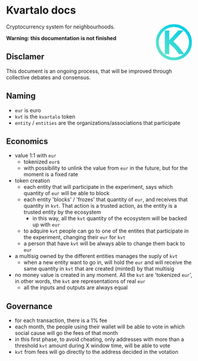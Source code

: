 # Kvartalo docs
<img src="./imgs/kvartalo-logo.png" style="float: right; max-width: 100px; margin-left: 30px;">

Cryptocurrency system for neighbourhoods.

**Warning: this documentation is not finished**


## Disclamer
This document is an ongoing process, that will be improved through collective debates and consensus.

## Naming
- `eur` is euro
- `kvt` is the `kvartalo` token
- `entity` / `entities` are the organizations/associations that participate

## Economics
- value 1:1 with `eur`
	- tokenized `eur`s
	- with possibility to unlink the value from `eur` in the future, but for the moment is a fixed rate
- token creation
	- each entity that will participate in the experiment, says which quantity of `eur` will be able to block
	- each entity 'blocks' / 'frozes' that quantity of `eur`, and receives that quantity in `kvt`. That action is a trusted action, as the entity is a trusted entity by the ecosystem
		- in this way, all the `kvt` quantity of the ecosystem will be backed up with `eur`
	- to adquire `kvt` people can go to one of the entites that participate in the experiment, changing their `eur` for `kvt`
	- a person that have `kvt` will be always able to change them back to `eur`
- a multisig owned by the different entities manages the suply of `kvt`
	- when a new entity want to go in, will hold the `eur` and will receive the same quantity in `kvt` that are created (minted) by that multisig
- no money value is created in any moment. All the `kvt` are 'tokenized `eur`', in other words, the `kvt` are representations of real `eur`
	- all the inputs and outputs are always equal

## Governance
- for each transaction, there is a 1% fee
- each month, the people using their wallet will be able to vote in which social cause will go the fees of that month
- in this first phase, to avoid cheating, only addresses with more than a threshold `kvt` amount during X window time, will be able to vote
- `kvt` from fees will go directly to the address decided in the votation

